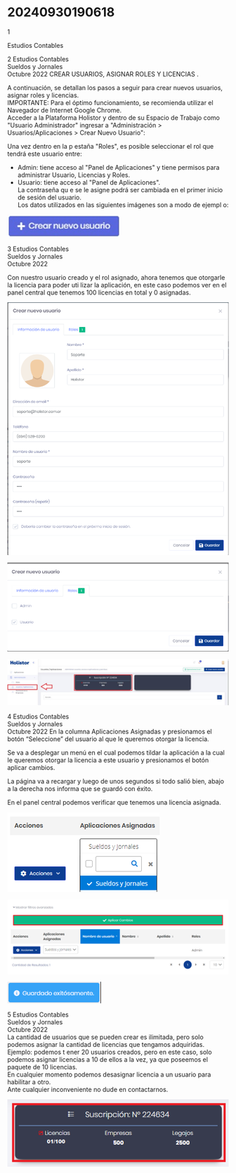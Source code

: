 # 20240930190618

 1 
 
  
Estudios Contables  


 
 
 
 2 Estudios Contables  
Sueldos y Jornales  
Octubre  2022 CREAR USUARIOS, ASIGNAR ROLES Y LICENCIAS . 
 
A continuación, se detallan los pasos a seguir para crear nuevos usuarios, 
asignar roles y licencias.  
IMPORTANTE:  Para el óptimo funcionamiento, se  recomienda utilizar el 
Navegador de Internet Google Chrome.  
Acceder a la Plataforma Holistor y dentro de su Espacio de Trabajo como 
"Usuario Administrador" ingresar a "Administración >  
Usuarios/Aplicaciones > Crear Nuevo Usuario":  
 
Una vez dentro en la p estaña "Roles", es posible seleccionar el rol que 
tendrá este usuario entre:  
- Admin:  tiene acceso al "Panel de Aplicaciones" y tiene permisos para 
administrar Usuario, Licencias y Roles.  
- Usuario:  tiene acceso al "Panel de Aplicaciones".  
La contraseña qu e se le asigne podrá ser cambiada en el primer inicio de 
sesión del usuario.  
Los datos utilizados en las siguientes imágenes son a modo de ejempl o: 


![Image 1 from page 1](images/image_1_1.png)

 
 
 
 3 Estudios Contables  
Sueldos y Jornales  
Octubre  2022  
 
 
Con nuestro usuario creado y el rol asignado, ahora tenemos que 
otorgarle la licencia para poder uti lizar la aplicación, en este caso 
podemos ver en el panel central que tenemos 100 licencias en total y 0 
asignadas.  
 


![Image 1 from page 2](images/image_2_1.png)

![Image 2 from page 2](images/image_2_2.png)

![Image 3 from page 2](images/image_2_3.png)

 
 
 
 4 Estudios Contables  
Sueldos y Jornales  
Octubre  2022 En la columna Aplicaciones Asignadas y presionamos el botón 
“Seleccione” del usuario al que le queremos otorgar la licencia.  
 
Se va a desplegar un menú en el cual podemos tildar la aplicación a la cual 
le queremos otorgar la licencia a este usuario y presionamos el botón 
aplicar cambios.  
 
La página va a recargar y luego de unos segundos si todo salió bien, abajo 
a la derecha nos informa  que se guardó con éxito.  
 
En el panel central podemos verificar que tenemos una licencia asignada.  


![Image 1 from page 3](images/image_3_1.png)

![Image 2 from page 3](images/image_3_2.png)

![Image 3 from page 3](images/image_3_3.png)

 
 
 
 5 Estudios Contables  
Sueldos y Jornales  
Octubre  2022  
La cantidad de usuarios que se pueden crear es ilimitada, pero solo 
podemos asignar la cantidad de licencias que tengamos adquiridas.  
Ejemplo:  podemos t ener 20 usuarios creados, pero en este caso, solo 
podemos asignar licencias a 10 de ellos a la vez, ya que poseemos el 
paquete de 10 licencias.  
En cualquier momento podemos desasignar licencia a un usuario para 
habilitar a otro.  
Ante cualquier inconveniente no dude en contactarnos.  
 


![Image 1 from page 4](images/image_4_1.png)

